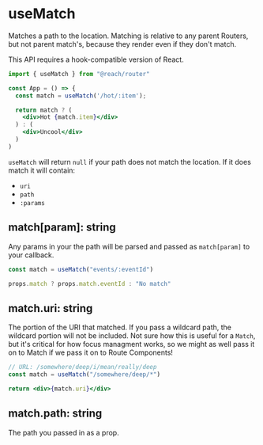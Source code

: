 # useMatch

Matches a path to the location. Matching is relative to any parent Routers, but not parent match's, because they render even if they don't match.

This API requires a hook-compatible version of React.

```jsx
import { useMatch } from "@reach/router"

const App = () => {
  const match = useMatch('/hot/:item');

  return match ? (
    <div>Hot {match.item}</div>
  ) : (
    <div>Uncool</div>
  )
)
```

`useMatch` will return `null` if your path does not match the location. If it does match it will contain:

- `uri`
- `path`
- `:params`

## match\[param\]: string

Any params in your the path will be parsed and passed as `match[param]` to your callback.

```jsx
const match = useMatch("events/:eventId")

props.match ? props.match.eventId : "No match"
```

## match.uri: string

The portion of the URI that matched. If you pass a wildcard path, the wildcard portion will not be included. Not sure how this is useful for a `Match`, but it's critical for how focus managment works, so we might as well pass it on to Match if we pass it on to Route Components!

```jsx
// URL: /somewhere/deep/i/mean/really/deep
const match = useMatch("/somewhere/deep/*")

return <div>{match.uri}</div>
```

## match.path: string

The path you passed in as a prop.
